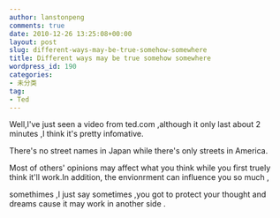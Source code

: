 ```yaml
---
author: lanstonpeng
comments: true
date: 2010-12-26 13:25:08+00:00
layout: post
slug: different-ways-may-be-true-somehow-somewhere
title: Different ways may be true somehow somewhere
wordpress_id: 190
categories:
- 未分类
tag:
- Ted
---
```


Well,I've just seen a video from ted.com ,although it only last about 2 minutes ,I think it's pretty infomative.

There's no street names in Japan while there's only streets in America.

Most of others' opinions may affect what you think while you first truely think it'll work.In addition, the envionrment can influence you so much ,

somethimes ,I just say sometimes ,you got to protect your thought and dreams cause it may work in another side .
